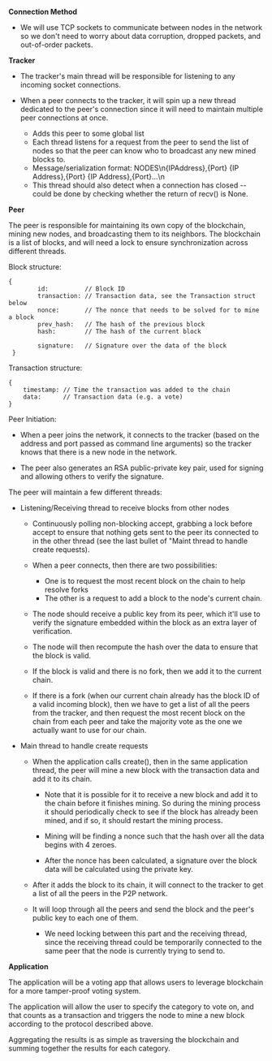 
**Connection Method**

* We will use TCP sockets to communicate between nodes in the network so we don't need to worry about data corruption, dropped packets, and out-of-order packets.


**Tracker**

* The tracker's main thread will be responsible for listening to any incoming socket connections.

* When a peer connects to the tracker, it will spin up a new thread dedicated to the peer's connection since it will need to maintain multiple peer connections at once.
    * Adds this peer to some global list
    * Each thread listens for a request from the peer to send the list of nodes so that the peer can know who to broadcast any new mined blocks to.
    * Message/serialization format: NODES\n{IPAddress},{Port} {IP Address},{Port} {IP Address},{Port}...\n
    * This thread should also detect when a connection has closed -- could be done by checking whether the return of recv() is None.

**Peer**

The peer is responsible for maintaining its own copy of the blockchain, mining new nodes, and broadcasting them to its neighbors. The blockchain is a list of blocks, and will need a lock to ensure synchronization across different threads.

Block structure:

    {
            id:          // Block ID
            transaction: // Transaction data, see the Transaction struct below
            nonce:       // The nonce that needs to be solved for to mine a block
            prev_hash:   // The hash of the previous block
            hash:        // The hash of the current block
        
            signature:   // Signature over the data of the block
     }

Transaction structure:

    {
        timestamp: // Time the transaction was added to the chain
        data:      // Transaction data (e.g. a vote)
    }

Peer Initiation:
* When a peer joins the network, it connects to the tracker (based on the address and port passed as command line arguments) so the tracker knows that there is a new node in the network.

* The peer also generates an RSA public-private key pair, used for signing and allowing others to verify the signature.

The peer will maintain a few different threads:

* Listening/Receiving thread to receive blocks from other nodes
    * Continuously polling non-blocking accept, grabbing a lock before accept to ensure that nothing gets sent to the peer its connected to in the other thread (see the last bullet of "Maint thread to handle create requests).

    * When a peer connects, then there are two possibilities:
        * One is to request the most recent block on the chain to help resolve forks
        * The other is a request to add a block to the node's current chain.

    * The node should receive a public key from its peer, which it'll use to verify the signature embedded within the block as an extra layer of verification.

    * The node will then recompute the hash over the data to ensure that the block is valid.

    * If the block is valid and there is no fork, then we add it to the current chain.

    * If there is a fork (when our current chain already has the block ID of a valid incoming block), then we have to get a list of all the peers from the tracker, and then request the most recent block on the chain from each peer and take the majority vote as the one we actually want to use for our chain.

* Main thread to handle create requests
    * When the application calls create(), then in the same application thread, the peer will mine a new block with the transaction data and add it to its chain.
        * Note that it is possible for it to receive a new block and add it to the chain before it finishes mining. So during the mining process it should periodically check to see if the block has already been mined, and if so, it should restart the mining process.

        * Mining will be finding a nonce such that the hash over all the data begins with 4 zeroes.

        * After the nonce has been calculated, a signature over the block data will be calculated using the private key.

    * After it adds the block to its chain, it will connect to the tracker to get a list of all the peers in the P2P network.

    * It will loop through all the peers and send the block and the peer's public key to each one of them.
        * We need locking between this part and the receiving thread, since the receiving thread could be temporarily connected to the same peer that the node is currently trying to send to.

**Application**

The application will be a voting app that allows users to leverage blockchain for a more tamper-proof voting system.

The application will allow the user to specify the category to vote on, and that counts as a transaction and triggers the node to mine a new block according to the protocol described above.

Aggregating the results is as simple as traversing the blockchain and summing together the results for each category.